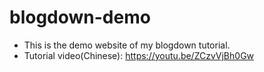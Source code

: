 # blogdown-demo
- This is the demo website of my blogdown tutorial.
- Tutorial video(Chinese): https://youtu.be/ZCzvVjBh0Gw
